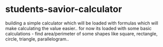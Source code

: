 # students-savior-calculator
building a simple calculator which will be loaded with formulas which will make calculating the value easier.. for now its loaded with some basic calculations - find area/perimeter of some shapes like square, rectangle, circle, triangle, parallelogram..
